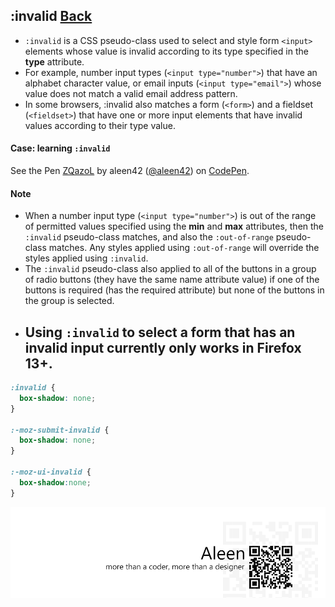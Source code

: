 ## :invalid [**Back**](./../pseudoClass.md)

- `:invalid` is a CSS pseudo-class used to select and style form `<input>` elements whose value is invalid according to its type specified in the **type** attribute.
- For example, number input types (`<input type="number">`) that have an alphabet character value, or email inputs (`<input type="email">`) whose value does not match a valid email address pattern.
- In some browsers, :invalid also matches a form (`<form>`) and a fieldset (`<fieldset>`) that have one or more input elements that have invalid values according to their type value.

#### Case: learning `:invalid`

<p data-height="266" data-theme-id="21735" data-slug-hash="ZQazoL" data-default-tab="result" data-user="aleen42" class='codepen'>See the Pen <a href='http://codepen.io/aleen42/pen/ZQazoL/'>ZQazoL</a> by aleen42 (<a href='http://codepen.io/aleen42'>@aleen42</a>) on <a href='http://codepen.io'>CodePen</a>.</p>
<script async src="//assets.codepen.io/assets/embed/ei.js"></script>

#### Note

- When a number input type (`<input type="number">`) is out of the range of permitted values specified using the **min** and **max** attributes, then the `:invalid` pseudo-class matches, and also the `:out-of-range` pseudo-class matches. Any styles applied using `:out-of-range` will override the styles applied using `:invalid`. 
- The `:invalid` pseudo-class also applied to all of the buttons in a group of radio buttons (they have the same name attribute value) if one of the buttons is required (has the required attribute) but none of the buttons in the group is selected.
- Using `:invalid` to select a form that has an invalid input currently only works in **Firefox 13+**.
    - 

```css
:invalid {
  box-shadow: none;
}

:-moz-submit-invalid {
  box-shadow: none;
}

:-moz-ui-invalid {
  box-shadow:none;
}
```

<a href="http://aleen42.github.io/" target="_blank" ><img src="./../../../pic/tail.gif"></a>